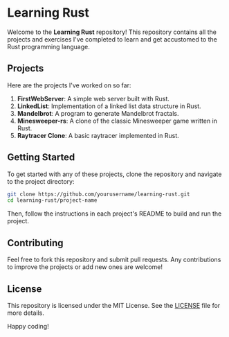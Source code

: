 # Learning Rust

Welcome to the **Learning Rust** repository! This repository contains all the projects and exercises I've completed to learn and get accustomed to the Rust programming language.

## Projects

Here are the projects I've worked on so far:

1. **FirstWebServer**: A simple web server built with Rust.
2. **LinkedList**: Implementation of a linked list data structure in Rust.
3. **Mandelbrot**: A program to generate Mandelbrot fractals.
4. **Minesweeper-rs**: A clone of the classic Minesweeper game written in Rust.
5. **Raytracer Clone**: A basic raytracer implemented in Rust.

## Getting Started

To get started with any of these projects, clone the repository and navigate to the project directory:

```sh
git clone https://github.com/yourusername/learning-rust.git
cd learning-rust/project-name
```

Then, follow the instructions in each project's README to build and run the project.

## Contributing

Feel free to fork this repository and submit pull requests. Any contributions to improve the projects or add new ones are welcome!

## License

This repository is licensed under the MIT License. See the [LICENSE](LICENSE) file for more details.

Happy coding!